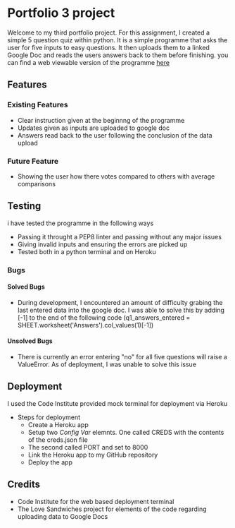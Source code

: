 # Portfolio 3 project
Welcome to my third portfolio project. For this assignment, I created a simple 5 question quiz within python. It is a simple programme that asks the user for five inputs to easy questions. It then uploads them to a linked Google Doc and reads the users answers back to them before finishing. you can find a web viewable version of the programme [here](https://seanportfolio3.herokuapp.com/) 

## Features
### Existing Features
- Clear instruction given at the beginnng of the programme
- Updates given as inputs are uploaded to google doc
- Answers read back to the user following the conclusion of the data upload

### Future Feature
- Showing the user how there votes compared to others with average comparisons

## Testing 
i have tested the programme in the following ways
- Passing it throught a PEP8 linter and passing without any major issues
- Giving invalid inputs and ensuring the errors are picked up
- Tested both in a python terminal and on Heroku

### Bugs 
#### Solved Bugs 

- During development, I encountered an amount of difficulty grabing the last entered data into the google doc. I was able to solve this by adding [-1] to the end of the following code (q1_answers_entered = SHEET.worksheet('Answers').col_values(1)[-1])

#### Unsolved Bugs 

- There is currently an error entering "no" for all five questions will raise a ValueError. As of deployment, I was unable to solve this issue

## Deployment

I used the Code Institute provided mock terminal for deployment via Heroku
- Steps for deployment
    - Create a Heroku app
    - Setup two _Config Var_ elemnts. One called CREDS with the contents of the creds.json file
    - The second called PORT and set to 8000
    - Link the Heroku app to my GitHub repository
    - Deploy the app
## Credits 
- Code Institute for the web based deployment terminal
- The Love Sandwiches project for elements of the code regarding uploading data to Google Docs